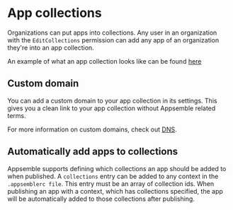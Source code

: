 # App collections

Organizations can put apps into collections. Any user in an organization with the `EditCollections`
permission can add any app of an organization they're into an app collection.

An example of what an app collection looks like can be found [here](https://openapps.nl)

## Custom domain

You can add a custom domain to your app collection in its settings. This gives you a clean link to
your app collection without Appsemble related terms.

For more information on custom domains, check out [DNS](./dns.md).

## Automatically add apps to collections

Appsemble supports defining which collections an app should be added to when published. A
`collections` entry can be added to any context in the `.appsemblerc file`. This entry must be an
array of collection ids. When publishing an app with a context, which has collections specified, the
app will be automatically added to those collections after publishing.
